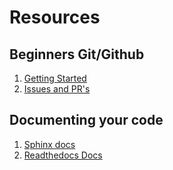# Resources

## Beginners Git/Github
1. [Getting Started](https://docs.github.com/en/github/getting-started-with-github)
2. [Issues and PR's](https://docs.github.com/en/github/collaborating-with-issues-and-pull-requests)

## Documenting your code
1. [Sphinx docs](https://www.sphinx-doc.org/en/master/)
2. [Readthedocs Docs](https://docs.readthedocs.io/en/stable/)
